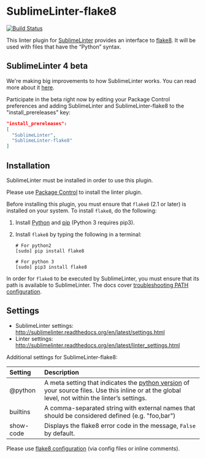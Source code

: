SublimeLinter-flake8
=========================

[![Build Status](https://travis-ci.org/SublimeLinter/SublimeLinter-flake8.svg?branch=master)](https://travis-ci.org/SublimeLinter/SublimeLinter-flake8)

This linter plugin for [SublimeLinter](http://sublimelinter.readthedocs.org) provides an interface to [flake8](http://flake8.readthedocs.org/en/latest/). It will be used with files that have the “Python” syntax.

## SublimeLinter 4 beta

We're making big improvements to how SublimeLinter works. You can read more about it [here](https://github.com/SublimeLinter/SublimeLinter3/blob/next/messages/4.0.0-rc.1.txt).

Participate in the beta right now by editing your Package Control preferences and adding SublimeLinter and SublimeLinter-flake8 to the "install_prereleases" key:  
```json
"install_prereleases":
[
  "SublimeLinter",
  "SublimeLinter-flake8"
]
```


## Installation

SublimeLinter must be installed in order to use this plugin. 

Please use [Package Control](https://packagecontrol.io) to install the linter plugin.

Before installing this plugin, you must ensure that `flake8` (2.1 or later) is installed on your system. To install `flake8`, do the following:

1. Install [Python](http://python.org) and [pip](http://www.pip-installer.org/en/latest/installing.html) (Python 3 requires pip3).

1. Install `flake8` by typing the following in a terminal:
   ```
   # For python2
   [sudo] pip install flake8

   # For python 3
   [sudo] pip3 install flake8
   ```


In order for `flake8` to be executed by SublimeLinter, you must ensure that its path is available to SublimeLinter. The docs cover [troubleshooting PATH configuration](http://sublimelinter.readthedocs.io/en/latest/troubleshooting.html#finding-a-linter-executable).


## Settings
- SublimeLinter settings: http://sublimelinter.readthedocs.org/en/latest/settings.html
- Linter settings: http://sublimelinter.readthedocs.org/en/latest/linter_settings.html

Additional settings for SublimeLinter-flake8:

|Setting|Description|
|:------|:----------|
|@python|A meta setting that indicates the [python version](http://sublimelinter.readthedocs.org/en/latest/meta_settings.html#python) of your source files. Use this inline or at the global level, not within the linter’s settings.|
|builtins|A comma-separated string with external names that should be considered defined (e.g. "foo,bar")|
|show-code|Displays the flake8 error code in the message, `False` by default.|

Please use [flake8 configuration](http://flake8.pycqa.org/en/latest/user/configuration.html) (via config files or inline comments).
